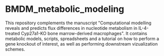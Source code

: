 # BMDM_metabolic_modeling
This repository complements the manuscript "Computational modelling reveals and predicts flux differences in nucleotide metabolism in IL-4-treated Cyp27a1-KO bone marrow-derived macrophages". It contains metabolic models, scripts, spreadsheets and a tutorial on how to perform a gene knockout of interest, as well as performing downstream vizualization schemes.

 
